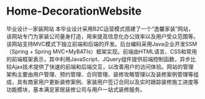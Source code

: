 # Home-DecorationWebsite
毕业设计--家装网站
本毕业设计采用B2C运营模式搭建了一个“逸馨家装”网站，该网站专门为家装公司量身打造，用来提高信息化办公效率以及用户受众范围等。该网站支持MVC模式下独立前端和后端的开发。后台编码采用Java企业开发SSM（Spring + Spring MVC+MyBATIs）框架实现。前端由HTML语言、CSS和常用的前端框架表示，其中利用JavaScript、JQuery组件提供前端控制函数，异步比较Ajax技术提供了快速的前端和后端交互，以改善用户的访问体验。网站的管理架构主要由用户管理、预约管理、合同管理、装修攻略管理以及装修案例管理等组成，具有商家用户更新装修案例、家装用户签订合同以及实时跟踪装修施工进度等功能模块，基本满足家居装修公司与用户一站式装修服务。
